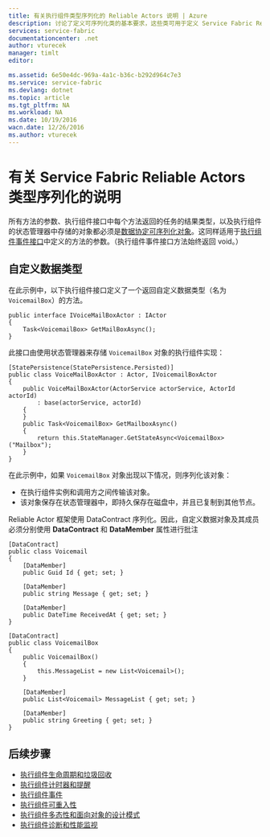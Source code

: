 ```yaml
---
title: 有关执行组件类型序列化的 Reliable Actors 说明 | Azure
description: 讨论了定义可序列化类的基本要求，这些类可用于定义 Service Fabric Reliable Actors 的状态和接口
services: service-fabric
documentationcenter: .net
author: vturecek
manager: timlt
editor: 

ms.assetid: 6e50e4dc-969a-4a1c-b36c-b292d964c7e3
ms.service: service-fabric
ms.devlang: dotnet
ms.topic: article
ms.tgt_pltfrm: NA
ms.workload: NA
ms.date: 10/19/2016
wacn.date: 12/26/2016
ms.author: vturecek
---
```


# 有关 Service Fabric Reliable Actors 类型序列化的说明

所有方法的参数、执行组件接口中每个方法返回的任务的结果类型，以及执行组件的状态管理器中存储的对象都必须是[数据协定可序列化对象](https://msdn.microsoft.com/zh-cn/library/ms731923.aspx)。这同样适用于[执行组件事件接口](./service-fabric-reliable-actors-events.md)中定义的方法的参数。（执行组件事件接口方法始终返回 void。）

## 自定义数据类型
在此示例中，以下执行组件接口定义了一个返回自定义数据类型（名为 `VoicemailBox`）的方法。

    public interface IVoiceMailBoxActor : IActor
    {
        Task<VoicemailBox> GetMailBoxAsync();
    }

此接口由使用状态管理器来存储 `VoicemailBox` 对象的执行组件实现：

    [StatePersistence(StatePersistence.Persisted)]
    public class VoiceMailBoxActor : Actor, IVoicemailBoxActor
    {
        public VoiceMailBoxActor(ActorService actorService, ActorId actorId)
            : base(actorService, actorId)
        {
        }
        public Task<VoicemailBox> GetMailboxAsync()
        {
            return this.StateManager.GetStateAsync<VoicemailBox>("Mailbox");
        }
    }

在此示例中，如果 `VoicemailBox` 对象出现以下情况，则序列化该对象：
 - 在执行组件实例和调用方之间传输该对象。
 - 该对象保存在状态管理器中，即持久保存在磁盘中，并且已复制到其他节点。

Reliable Actor 框架使用 DataContract 序列化。因此，自定义数据对象及其成员必须分别使用 **DataContract** 和 **DataMember** 属性进行批注

    [DataContract]
    public class Voicemail
    {
        [DataMember]
        public Guid Id { get; set; }

        [DataMember]
        public string Message { get; set; }

        [DataMember]
        public DateTime ReceivedAt { get; set; }
    }

    [DataContract]
    public class VoicemailBox
    {
        public VoicemailBox()
        {
            this.MessageList = new List<Voicemail>();
        }

        [DataMember]
        public List<Voicemail> MessageList { get; set; }

        [DataMember]
        public string Greeting { get; set; }
    }

## 后续步骤
 - [执行组件生命周期和垃圾回收](./service-fabric-reliable-actors-lifecycle.md)
 - [执行组件计时器和提醒](./service-fabric-reliable-actors-timers-reminders.md)
 - [执行组件事件](./service-fabric-reliable-actors-events.md)
 - [执行组件可重入性](./service-fabric-reliable-actors-reentrancy.md)
 - [执行组件多态性和面向对象的设计模式](./service-fabric-reliable-actors-polymorphism.md)
 - [执行组件诊断和性能监视](./service-fabric-reliable-actors-diagnostics.md)

<!---HONumber=Mooncake_1219_2016-->